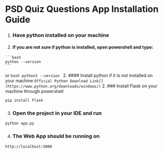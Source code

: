 # PSD Quiz Questions App Installation Guide
1. ### Have python installed on your machine
  1. #### If you are not sure if python is installed, open powershell and type:
    ```bash
    python --version
    ```
  or 
    ```bash
    python3 --version
    ```
    2. #### Install python if it is not installed on your machine
    ```
    Official Python Download Link[](https://www.python.org/downloads/windows/)
    ```
  2. ### Install Flask on your machine through powershell
  ```bash
  pip install Flask
  ```
3. ### Open the project in your IDE and run
  ```bash
  python app.py
  ```
4. ### The Web App should be running on
  ```
  http://localhost:5000
  ```
